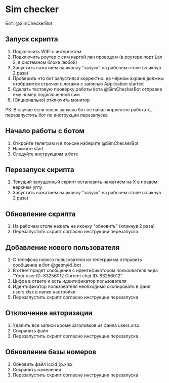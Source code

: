 # Sim checker

Бот: @SimCheckerBot

## Запуск скрипта
1. Подключить  WIFI с интернетом 
2. Подключить роутер с сим картой лан проводом (в роутере порт Lan 2, в системном блоке любой)
3. Запустить нажатием на иконку "запуск" на рабочем столе (кликнув 2 раза)
4. Проверить что бот запустился корректно: на чёрном экране должны отобразится строчки с логами с записью Application started
5. Сделать тестовую проверку работы бота @SimCheckerBot отправив ему номер подключенной сим
6. (Опционально) отключить монитор

PS. В случае если после запуска бот не начал корректно работать, перезапустить бот по инструкции перезапуска

## Начало работы с ботом
1. Откройте телеграм и в поиске наберите  @SimCheckerBot
2. Нажмите start
3. Следуйте инструкциям в боте

## Перезапуск скрипта
1. Текущий запущенный скрипт остановить нажатием на X в правом верхнем углу
2. Запустить нажатием на иконку "запуск" на рабочем столе (кликнув 2 раза)

## Обновление скрипта
1. На рабочем столе нажать на иконку "обновить" (кликнув 2 раза)
2. Перезапустить скрипт согласно инструкции перезапуска


## Добавление нового пользователя
1. С телефона нового пользователя из телеграмма отправить сообщение в бот @getmyid_bot
2. В ответ придёт сообщение с идентификатором пользователя вида "Your user ID: 83256012 Current chat ID: 83256012"
3. Цифра в ответе и есть идентификатор пользователя
4. Идентификатор пользователя необходимо скопировать в файл users.xlsx в папке настройки 
5. Перезапустить скрипт согласно инструкции перезапуска

## Отключение авторизации
1. Удалить все записи кроме заголовков из файла users.xlsx
2. Сохранить файл 
3. Перезапустить скрипт согласно инструкции перезапуска


## Обновление базы номеров
1. Обновить файл iccid_ip.xlsx
2. Сохранить изменения
3. Перезапустить скрипт согласно инструкции перезапуска
